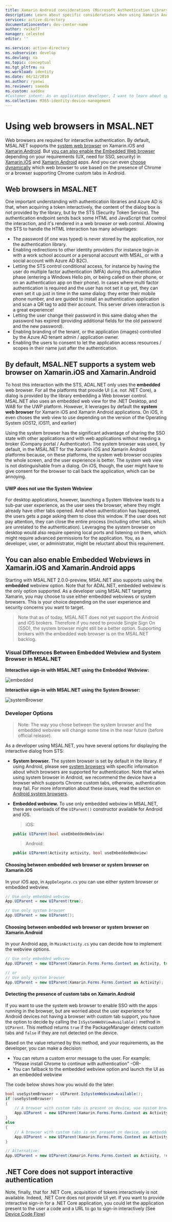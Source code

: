```yaml
---
title: Xamarin Android considerations (Microsoft Authentication Library for .NET) | Azure
description: Learn about specific considerations when using Xamarin Android with the Microsoft Authentication Library for .NET (MSAL.NET).
services: active-directory
documentationcenter: dev-center-name
author: rwike77
manager: celested
editor: ''

ms.service: active-directory
ms.subservice: develop
ms.devlang: na
ms.topic: conceptual
ms.tgt_pltfrm: na
ms.workload: identity
ms.date: 04/12/2019
ms.author: ryanwi
ms.reviewer: saeeda
ms.custom: aaddev
#Customer intent: As an application developer, I want to learn about specific considerations when using Xamarin Android and MSAL.NET so I can decide if this platform meets my application development needs and requirements.
ms.collection: M365-identity-device-management
---
```


# Using web browsers in MSAL.NET
Web browsers are required for interactive authentication. By default, MSAL.NET supports the [system web browser](#by-default-msalnet-supports-a-system-web-browser-on-xamarinios-and-xamarinandroid) on Xamarin.iOS and [Xamarin.Android](https://github.com/AzureAD/microsoft-authentication-library-for-dotnet/wiki/system-browser). But [you can also enable the Embedded Web browser](#you-can-also-enable-embedded-webviews-in-xamarinios-and-xamarinandroid-apps) depending on your requirements (UX, need for SSO, security)  in [Xamarin.iOS](#choosing-between-embedded-web-browser-or-system-browser-on-xamarinios) and [Xamarin.Android](#choosing-between-embedded-web-browser-or-system-browser-on-xamarinandroid) apps. And you can even [choose dynamically](#detecting-the-presence-of-chrome--chrome-tabs-on-xamarinandroid) which web browser to use based on the presence of Chrome or a browser supporting Chrome custom tabs in Android.

## Web browsers in MSAL.NET

One important understanding with authentication libraries and Azure AD is that, when acquiring a token interactively, the content of the dialog box is not provided by the library, but by the STS (Security Token Service). The authentication endpoint sends back some HTML and JavaScript that control the interaction, and it's rendered in a web browser or web control. Allowing the STS to handle the HTML interaction has many advantages:

- The password (if one was typed) is never stored by the application, nor the authentication library.
- Enabling redirections to other identity providers (for instance login-in with a work school account or a personal account with MSAL, or with a social account with Azure AD B2C).
- Letting the STS control conditional access, for instance by having the user do multiple factor authentication (MFA) during this authentication phase (entering a Windows Hello pin, or being called on their phone, or on an authentication app on their phone). In cases where multi factor authentication is required and the user has not set it up yet, they can even set it up just in time in the same dialog: they enter their mobile phone number, and are guided to install an authentication application and scan a QR tag to add their account. This server driven interaction is a great experience!
- Letting the user change their password in this same dialog when the password has expired (providing additional fields for the old password and the new password).
- Enabling branding of the tenant, or the application (images) controlled by the Azure AD tenant admin / application owner.
- Enabling the users to consent to let the application access resources / scopes in their name just after the authentication.


## By default, MSAL.NET supports a system web browser on Xamarin.iOS and Xamarin.Android

To host this interaction with the STS, ADAL.NET only uses the **embedded** web browser. For all the platforms that provide UI (i.e. not .NET Core), a dialog is provided by the library embedding a Web browser control. MSAL.NET also uses an embedded web view for the .NET Desktop, and WAB for the UWP platform. However, it leverages by default the **system web browser** for Xamarin iOS and Xamarin Android applications. On iOS, it even choses the web view to use depending on the version of the Operating System (iOS12, iOS11, and earlier)

Using the system browser has the significant advantage of sharing the SSO state with other applications and with web applications without needing a broker (Company portal / Authenticator). The system browser was used, by default, in the MSAL.NET for the Xamarin iOS and Xamarin Android platforms because, on these platforms, the system web browser occupies the whole screen, and the user experience is better. The system web view is not distinguishable from a dialog. On iOS, though, the user might have to give consent for the browser to call back the application, which can be annoying.

#### UWP does not use the System Webview

For desktop applications, however, launching a System Webview leads to a sub-par user experience, as the user sees the browser, where they might already have other tabs opened. And when authentication has happened, the users gets a page asking them to close this window. If the user does not pay attention, they can close the entire process (including other tabs, which are unrelated to the authentication). Leveraging the system browser on desktop would also require opening local ports and listening on them, which might require advanced permissions for the application. You, as a developer, user, or administrator, might be reluctant about this requirement.

## You can also enable Embedded Webviews in Xamarin.iOS and Xamarin.Android apps

Starting with MSAL.NET 2.0.0-preview, MSAL.NET also supports using the **embedded** webview option. Note that for ADAL.NET, embedded webview is the only option supported.
As a developer using MSAL.NET targeting Xamarin, you may choose to use either embedded webviews or system browsers. This is your choice depending on the user experience and security concerns you want to target.

> Note that as of today, MSAL.NET does not yet support the Android and iOS brokers. Therefore if you need to provide Single Sign On (SSO), the system browser might still be a better option. Supporting brokers with the embedded web browser is on the MSAL.NET backlog.

### Visual Differences Between Embedded Webview and System Browser in MSAL.NET

**Interactive sign-in with MSAL.NET using the Embedded Webview:**

![embedded](https://user-images.githubusercontent.com/19942418/40319714-f5df7a36-5cdd-11e8-9efc-9f1b6661f4be.PNG)

**Interactive sign-in with MSAL.NET using the System Browser:**

![systemBrowser](https://user-images.githubusercontent.com/19942418/40319616-a563346c-5cdd-11e8-82d3-2328bef9c172.PNG)

### Developer Options

> Note: The way you chose between the system browser and the embedded webview will change some time in the near future (before official release).

As a developer using MSAL.NET, you have several options for displaying the interactive dialog from STS:

- **System browser.** The system browser is set by default in the library. If using Android, please see [system browsers](Android-system-browser) with specific information about which browsers are supported for authentication. Note that when using system browser in Android, we recommend the device have a browser which supports Chrome custom tabs, otherwise, authentication may fail. For more information about these issues, read the section on [Android system browsers](Android-system-browser).
- **Embedded webview.** To use only embedded webview in MSAL.NET, there are overloads of the `UIParent()` constructor available for Android and iOS.

    > iOS:

    ```csharp
    public UIParent(bool useEmbeddedWebview)
    ```

    > Android:

    ```csharp
    public UIParent(Activity activity, bool useEmbeddedWebview)
    ```

#### Choosing between embedded web browser or system browser on Xamarin.iOS

In your iOS app, in `AppDelegate.cs` you can use either system browser or embedded webview.

```csharp
// Use only embedded webview
App.UIParent = new UIParent(true);

// Use only system browser
App.UIParent = new UIParent();
```

#### Choosing between embedded web browser or system browser on Xamarin.Android

In your Android app, in `MainActivity.cs` you can decide how to implement the webview options.

```csharp
// Use only embedded webview
App.UIParent = new UIParent(Xamarin.Forms.Forms.Context as Activity, true);

// or
// Use only system browser
App.UIParent = new UIParent(Xamarin.Forms.Forms.Context as Activity);
```

#### Detecting the presence of custom tabs on Xamarin.Android

If you want to use the system web browser to enable SSO with the apps running in the browser, but are worried about the user experience for Android devices not having a browser with custom tab support, you have the option to decide by calling the `IsSystemWebViewAvailable()` method in `UIParent`. This method returns `true` if the PackageManager detects custom tabs and `false` if they are not detected on the device.

Based on the value returned by this method, and your requirements, as the developer, you can make a decision:

- You can return a custom error message to the user. For example: "Please install Chrome to continue with authentication" -OR-
- You can fallback to the embedded webview option and launch the UI as an embedded webview

The code below shows how you would do the later:

```csharp
bool useSystemBrowser = UIParent.IsSystemWebviewAvailable();
if (useSystemBrowser)
{
    // A browser with custom tabs is present on device, use system browser
    App.UIParent = new UIParent(Xamarin.Forms.Forms.Context as Activity);
}
else
{
    // A browser with custom tabs is not present on device, use embedded webview
    App.UIParent = new UIParent(Xamarin.Forms.Forms.Context as Activity, true);
}

// Alternative:
App.UIParent = new UIParent(Xamarin.Forms.Forms.Context as Activity, !useSystemBrowser);

```

## .NET Core does not support interactive authentication

Note, finally, that for .NET Core, acquisition of tokens interactively is not available. Indeed, .NET Core does not provide UI yet. If you want to provide interactive sign-in for a .NET Core application, you could let the application present to the user a code and a URL to go to sign-in interactively (See [Device Code Flow](https://aka.ms/msal-net-device-code-flow))